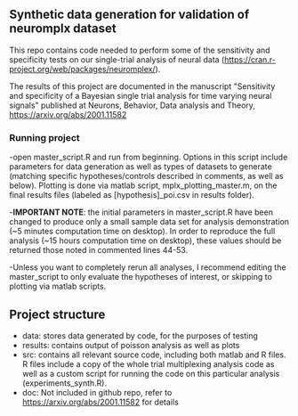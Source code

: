 ## Synthetic data generation for validation of neuromplx dataset

This repo contains code needed to perform some of the sensitivity and specificity tests on our single-trial analysis of neural data (https://cran.r-project.org/web/packages/neuromplex/).

The results of this project are documented in the manuscript "Sensitivity and specificity of a Bayesian single trial analysis for time varying neural signals" published at Neurons, Behavior, Data analysis and Theory, https://arxiv.org/abs/2001.11582

### Running project
-open master_script.R and run from beginning. Options in this script include parameters for data generation as well as types of datasets to generate (matching specific hypotheses/controls described in comments, as well as below). Plotting is done via matlab script, mplx_plotting_master.m, on the final results files (labeled as [hypothesis]_poi.csv in results folder). 

-**IMPORTANT NOTE**: the initial parameters in master_script.R have been changed to produce only a small sample data set for analysis demonstration (~5 minutes computation time on desktop). In order to reproduce the full analysis (~15 hours computation time on desktop), these values should be returned those noted in commented lines 44-53.  

-Unless you want to completely rerun all analyses, I recommend editing the master_script to only evaluate the hypotheses of interest, or skipping to plotting via matlab scripts.

## Project structure
- data: stores data generated by code, for the purposes of testing
- results: contains output of poisson analysis as well as plots
- src: contains all relevant source code, including both matlab and R files. R files include a copy of the whole trial multiplexing analysis code as well as a custom script for running the code on this particular analysis (experiments_synth.R).
- doc: Not included in github repo, refer to https://arxiv.org/abs/2001.11582 for details

